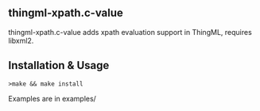 ## thingml-xpath.c-value

thingml-xpath.c-value adds xpath evaluation support in ThingML, requires libxml2.

## Installation & Usage
```
>make && make install
```
Examples are in examples/
